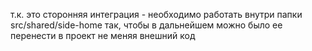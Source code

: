 т.к. это сторонняя интеграция - необходимо работать внутри папки src/shared/side-home так,
чтобы в дальнейшем можно было ее перенести в проект не меняя внешний код
